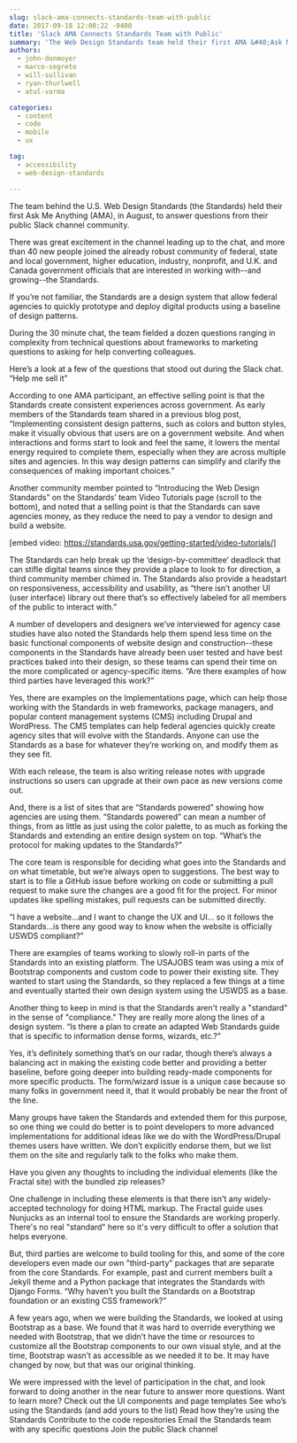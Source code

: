 ```yaml
---
slug: slack-ama-connects-standards-team-with-public
date: 2017-09-18 12:08:22 -0400
title: 'Slack AMA Connects Standards Team with Public'
summary: 'The Web Design Standards team held their first AMA &#40;Ask Me Anything&#41; over a public Slack channel in August&#46; Here&#39;s a rundown of the big topics discussed during the chat&#46;'
authors: 
  - john-donmoyer
  - marco-segreto
  - will-sullivan
  - ryan-thurlwell
  - atul-varma

categories: 
  - content
  - code
  - mobile
  - ux

tag: 
  - accessibility
  - web-design-standards

---
```


The team behind the U.S. Web Design Standards (the Standards) held their first Ask Me Anything (AMA), in August, to answer questions from their public Slack channel community. 

There was great excitement in the channel leading up to the chat, and more than 40 new people joined the already robust community of federal, state and local government, higher education, industry, nonprofit, and U.K. and Canada government officials that are interested in working with--and growing--the Standards.

If you’re not familiar, the Standards are a design system that allow federal agencies to quickly prototype and deploy digital products using a baseline of design patterns.

During the 30 minute chat,  the team fielded a dozen questions ranging in complexity from technical questions about frameworks to marketing questions to asking for help converting colleagues. 

Here’s a look at a few of the questions that stood out during the Slack chat.
“Help me sell it”

According to one AMA participant, an effective selling point is that the Standards create consistent experiences across government. As early members of the Standards team shared in a previous blog post, “Implementing consistent design patterns, such as colors and button styles, make it visually obvious that users are on a government website. And when interactions and forms start to look and feel the same, it lowers the mental energy required to complete them, especially when they are across multiple sites and agencies. In this way design patterns can simplify and clarify the consequences of making important choices.” 

Another community member pointed to “Introducing the Web Design Standards” on the Standards’ team Video Tutorials page (scroll to the bottom), and noted that a selling point is that the Standards can save agencies money, as they reduce the need to pay a vendor to design and build a website.

[embed video: https://standards.usa.gov/getting-started/video-tutorials/]

The Standards can help break up the ‘design-by-committee’ deadlock that can stifle digital teams since they provide a place to look to for direction, a third community member chimed in. The Standards also provide a headstart on responsiveness, accessibility and usability, as “there isn’t another UI (user interface) library out there that’s so effectively labeled for all members of the public to interact with.”

A number of developers and designers we’ve interviewed for agency case studies have also noted the Standards help them spend less time on the basic functional components of website design and construction--these components in the Standards have already been user tested and have best practices baked into their design, so these teams can spend their time on the more complicated or agency-specific items.
“Are there examples of how third parties have leveraged this work?”

Yes, there are examples on the Implementations page, which can help those working with the Standards in web frameworks, package managers, and popular content management systems (CMS) including Drupal and WordPress. The CMS templates can help federal agencies quickly create agency sites that will evolve with the Standards.  Anyone can use the Standards as a base for whatever they’re working on, and modify them as they see fit.

With each release, the team is also writing release notes with upgrade instructions so users can upgrade at their own pace as new versions come out. 

And, there is a list of sites that are “Standards powered” showing how agencies are using them. “Standards powered” can mean a number of things, from as little as just using the color palette, to as much as forking the Standards and extending an entire design system on top.
“What’s the protocol for making updates to the Standards?”

The core team is responsible for deciding what goes into the Standards and on what timetable, but we’re always open to suggestions. The best way to start is to file a GitHub issue before working on code or submitting a pull request to make sure the changes are a good fit for the project. For minor updates like spelling mistakes, pull requests can be submitted directly.

“I have a website...and I want to change the UX and UI... so it follows the Standards...is there any good way to know when the website is officially USWDS compliant?”
 
There are examples of teams working to slowly roll-in parts of the Standards into an existing platform. The USAJOBS team was using a mix of Bootstrap components and custom code to power their existing site. They wanted to start using the Standards, so they replaced a few things at a time and eventually started their own design system using the USWDS as a base. 

Another thing to keep in mind is that the Standards aren't really a "standard" in the sense of "compliance." They are really more along the lines of a design system. 
“Is there a plan to create an adapted Web Standards guide that is specific to information dense forms, wizards, etc.?”

Yes, it’s definitely something that’s on our radar, though there’s always a balancing act in making the existing code better and providing a better baseline, before going deeper into building ready-made components for more specific products. The form/wizard issue is a unique case because so many folks in government need it, that it would probably be near the front of the line. 

Many groups have taken the Standards and extended them for this purpose, so one thing we could do better is to point developers to more advanced implementations for additional ideas like we do with the WordPress/Drupal themes users have written.  We don’t explicitly endorse them, but we list them on the site and regularly talk to the folks who make them.


Have you given any thoughts to including the individual elements (like the Fractal site) with the bundled zip releases?

One challenge in including these elements is that there isn't any widely-accepted technology for doing HTML markup. The Fractal guide uses Nunjucks as an internal tool to ensure the Standards are working properly. There's no real "standard" here so it's very difficult to offer a solution that helps everyone.  

But, third parties are welcome to build tooling for this, and some of the core developers even made our own "third-party" packages that are separate from the core Standards. For example, past and current members built a Jekyll theme and a Python package that integrates the Standards with Django Forms.
“Why haven’t you built the Standards on a Bootstrap foundation or an existing CSS framework?”

A few years ago, when we were building the Standards, we looked at using Bootstrap as a base. We found that it was hard to override everything we needed with Bootstrap, that we didn’t have the time or resources to customize all the Bootstrap components to our own visual style, and at the time,  Bootstrap wasn’t as accessible as we needed it to be. It may have changed by now, but that was our original thinking.

We were impressed with the level of participation in the chat, and look forward to doing another in the near future to answer more questions.
Want to learn more?
Check out the UI components and page templates
See who’s using the Standards (and add yours to the list)
Read how they’re using the Standards
Contribute to the code repositories
Email the Standards team with any specific questions
Join the public Slack channel

